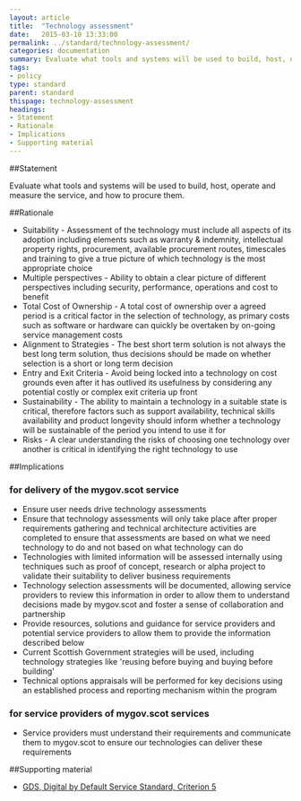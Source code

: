 ```yaml
---
layout: article
title:  "Technology assessment"
date:   2015-03-10 13:33:00
permalink: ../standard/technology-assessment/ 
categories: documentation
summary: Evaluate what tools and systems will be used to build, host, operate and measure the service, and how to procure them.
tags: 
- policy
type: standard
parent: standard
thispage: technology-assessment
headings:
- Statement
- Rationale
- Implications
- Supporting material
---
```


##Statement

Evaluate what tools and systems will be used to build, host, operate and measure the service, and how to procure them.

##Rationale

* Suitability - Assessment of the technology must include all aspects of its adoption including elements such as warranty & indemnity, intellectual property rights, procurement, available procurement routes, timescales and training to give a true picture of which technology is the most appropriate choice
* Multiple perspectives - Ability to obtain a clear picture of different perspectives including security, performance, operations and cost to benefit
* Total Cost of Ownership - A total cost of ownership over a agreed period is a critical factor in the selection of technology, as primary costs such as software or hardware can quickly be overtaken by on-going service management costs
* Alignment to Strategies - The best short term solution is not always the best long term solution, thus decisions should be made on whether selection is a short or long term decision
* Entry and Exit Criteria - Avoid being locked into a technology on cost grounds even after it has outlived its usefulness by considering any potential costly or complex exit criteria up front
* Sustainability - The ability to maintain a technology in a suitable state is critical, therefore factors such as support availability, technical skills availability and product longevity should inform whether a technology will be sustainable of the period you intend to use it for
* Risks - A clear understanding the risks of choosing one technology over another is critical in identifying the right technology to use

##Implications

### for delivery of the mygov.scot service

* Ensure user needs drive technology assessments
* Ensure that technology assessments will only take place after proper requirements gathering and technical architecture activities are completed to ensure that assessments are based on what we need technology to do and not based on what technology can do
* Technologies with limited information will be assessed internally using techniques such as proof of concept, research or alpha project to validate their suitability to deliver business requirements
* Technology selection assessments will be documented, allowing service providers to review this information in order to allow them to understand decisions made by mygov.scot and foster a sense of collaboration and partnership
* Provide resources, solutions and guidance for service providers and potential service providers to allow them to provide the information described below
* Current Scottish Government strategies will be used, including technology strategies like 'reusing before buying and buying before building'
* Technical options appraisals will be performed for key decisions using an established process and reporting mechanism within the program

### for service providers of mygov.scot services

* Service providers must understand their requirements and communicate them to mygov.scot to ensure our technologies can deliver these requirements

##Supporting material

- [GDS, Digital by Default Service Standard, Criterion 5](https://www.gov.uk/service-manual/digital-by-default#criterion-5)
